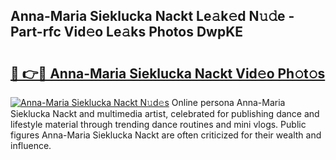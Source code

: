 ## Anna-Maria Sieklucka Nackt Le𝚊k𝚎d N𝚞𝚍e - Part-rfc Vid𝚎o Le𝚊ks Photos DwpKE

# <h2><a href="http://fb8fn8.evod.top/?m=Anna-Maria+Sieklucka+Nackt">🔗 👉🔴 Anna-Maria Sieklucka Nackt Vid𝚎o Ph𝚘t𝚘s</a></h2>

[![Anna-Maria Sieklucka Nackt N𝚞d𝚎s](https://i.imgur.com/8V9OHl7.gif)](http://fb8fn8.evod.top/?m=Anna-Maria+Sieklucka+Nackt)
Online persona Anna-Maria Sieklucka Nackt and multimedia artist, celebrated for publishing dance and lifestyle material through trending dance routines and mini vlogs. Public figures Anna-Maria Sieklucka Nackt are often criticized for their wealth and influence. 
